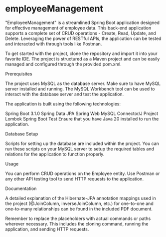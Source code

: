 # employeeManagement
"EmployeeManagement" is a streamlined Spring Boot application designed for effective management of employee data. This back-end application supports a complete set of CRUD operations - Create, Read, Update, and Delete. Leveraging the power of RESTful APIs, the application can be tested and interacted with through tools like Postman.

To get started with the project, clone the repository and import it into your favorite IDE. The project is structured as a Maven project and can be easily managed and configured through the provided pom.xml.

Prerequisites

The project uses MySQL as the database server. Make sure to have MySQL server installed and running. The MySQL Workbench tool can be used to interact with the database server and test the application.

The application is built using the following technologies:

Spring Boot 3.1.0
Spring Data JPA
Spring Web
MySQL Connector/J
Project Lombok
Spring Boot Test
Ensure that you have Java 20 installed to run the application.

Database Setup

Scripts for setting up the database are included within the project. You can run these scripts on your MySQL server to setup the required tables and relations for the application to function properly.

Usage

You can perform CRUD operations on the Employee entity. Use Postman or any other API testing tool to send HTTP requests to the application.

Documentation

A detailed explanation of the Hibernate-JPA annotation mappings used in the project (@JoinColumn, inverseJoinColumn, etc.) for one-to-one and one-to-many relationships can be found in the included PDF document.

Remember to replace the placeholders with actual commands or paths wherever necessary. This includes the cloning command, running the application, and sending HTTP requests.





